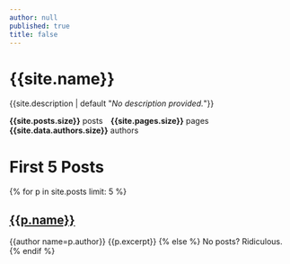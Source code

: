 ```yaml
---
author: null
published: true
title: false
---
```

# {{site.name}}
{{site.description | default "*No description provided.*"}}

**{{site.posts.size}}** posts&emsp;**{{site.pages.size}}** pages&emsp;**{{site.data.authors.size}}** authors

# First 5 Posts
{% for p in site.posts limit: 5 %}
## [{{p.name}}]({{p.url}})
{{author name=p.author}}
{{p.excerpt}}
{% else %}
No posts? Ridiculous.
{% endif %}

